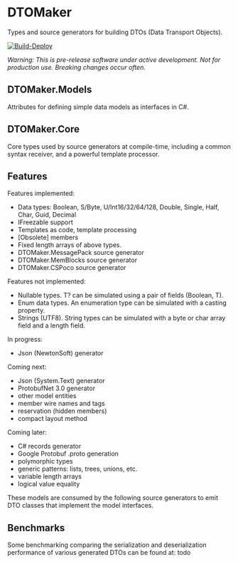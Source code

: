 # DTOMaker

Types and source generators for building DTOs (Data Transport Objects).

[![Build-Deploy](https://github.com/datafac/dtomaker/actions/workflows/dotnet.yml/badge.svg)](https://github.com/datafac/dtomaker/actions/workflows/dotnet.yml)

*Warning: This is pre-release software under active development. Not for production use. Breaking changes occur often.*

## DTOMaker.Models
Attributes for defining simple data models as interfaces in C#.

## DTOMaker.Core
Core types used by source generators at compile-time, including a common syntax receiver, and a powerful template processor.

## Features

Features implemented:
- Data types: Boolean, S/Byte, U/Int16/32/64/128, Double, Single, Half, Char, Guid, Decimal
- IFreezable support
- Templates as code, template processing
- [Obsolete] members
- Fixed length arrays of above types.
- DTOMaker.MessagePack source generator
- DTOMaker.MemBlocks source generator
- DTOMaker.CSPoco source generator

Features not implemented:
- Nullable types. T? can be simulated using a pair of fields (Boolean, T).
- Enum data types. An enumeration type can be simulated with a casting property.
- Strings (UTF8). String types can be simulated with a byte or char array field and a length field.

In progress:
- Json (NewtonSoft) generator

Coming next:
- Json (System.Text) generator
- ProtobufNet 3.0 generator
- other model entities
- member wire names and tags
- reservation (hidden members)
- compact layout method

Coming later:
- C# records generator
- Google Protobuf .proto generation
- polymorphic types
- generic patterns: lists, trees, unions, etc.
- variable length arrays
- logical value equality

These models are consumed by the following source generators to emit DTO classes that implement the 
model interfaces.

## Benchmarks

Some benchmarking comparing the serialization and deserialization performance of various generated DTOs can
be found at: todo